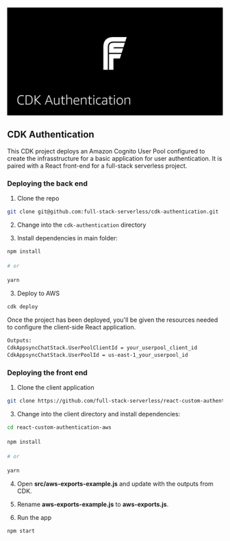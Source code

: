 ![](header.jpg)

## CDK Authentication

This CDK project deploys an Amazon Cognito User Pool configured to create the infrasstructure for a basic application for user authentication. It is paired with a React front-end for a full-stack serverless project.

### Deploying the back end

1. Clone the repo

```sh
git clone git@github.com:full-stack-serverless/cdk-authentication.git
```

2. Change into the `cdk-authentication` directory

3. Install dependencies in main folder:

```sh
npm install

# or

yarn
```

3. Deploy to AWS

```sh
cdk deploy
```

Once the project has been deployed, you'll be given the resources needed to configure the client-side React application.

```sh
Outputs:
CdkAppsyncChatStack.UserPoolClientId = your_userpool_client_id
CdkAppsyncChatStack.UserPoolId = us-east-1_your_userpool_id
  ```

### Deploying the front end

1. Clone the client application

```sh
git clone https://github.com/full-stack-serverless/react-custom-authentication-aws.git
```

3. Change into the client directory and install dependencies:

```sh
cd react-custom-authentication-aws

npm install

# or

yarn
```

4. Open __src/aws-exports-example.js__ and update with the outputs from CDK.

5. Rename __aws-exports-example.js__ to __aws-exports.js__.

5. Run the app

```sh
npm start
```